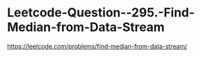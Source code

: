 # Leetcode-Question--295.-Find-Median-from-Data-Stream
https://leetcode.com/problems/find-median-from-data-stream/
